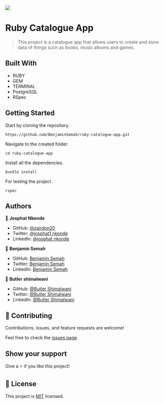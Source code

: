 ![](https://img.shields.io/badge/Ruby-CatalogueApp-brown)

# Ruby Catalogue App

> This project is a catalogue app that allows users to create and store data of things such as books, music albums and games.


## Built With

- RUBY
- GEM
- TERMINAL
- PostgreSQL
- RSpec

## Getting Started

Start by cloning the repository.

`https://github.com/BenjaminSemah/ruby-catalogue-app.git`

Navigate to the created folder.

`cd ruby-catalogue-app`

Install all the dependencies.

`bundle install`

For testing the project.

```
rspec
```
## Authors

👤 **Josphat Nkonde**

- GitHub: [@zairdon20](https://github.com/zairdon20)
- Twitter: [@josphat1 nkonde](https://twitter.com/josphat-nkonde)
- LinkedIn: [@josphat nkonde](https://www.linkedin.com/in/josphat-nkonde)

👤 **Benjamin Semah** 
- GitHub: [Benjamin Semah](https://github.com/BenjaminSemah) 
- Twitter: [Benjamin Semah](https://twitter.com/BenjaminSemah) 
- LinkedIn: [Benjamin Semah](https://www.linkedin.com/in/benjaminsemah/)

👤 **Butler shimalwani**

- GitHub: [@Butler Shimalwani](https://github.com/butler-shimalwani)
- Twitter: [@Butler Shimalwani](https://twitter.com/butler-shimalwani)
- LinkedIn: [@Butler Shimalwani](https://www.linkedin.com/in/butler-shimalwani)

## 🤝 Contributing

Contributions, issues, and feature requests are welcome!

Feel free to check the [issues page](https://github.com/BenjaminSemah/ruby-catalogue-app/issues).

## Show your support

Give a ⭐️ if you like this project!

## 📝 License

This project is [MIT](./MIT.md) licensed.
